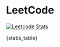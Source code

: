 # LeetCode

[![Leetcode Stats](https://leetcode.card.workers.dev/?username=ShapeLayer)](https://leetcode.com/ShapeLayer)

{statis_table}